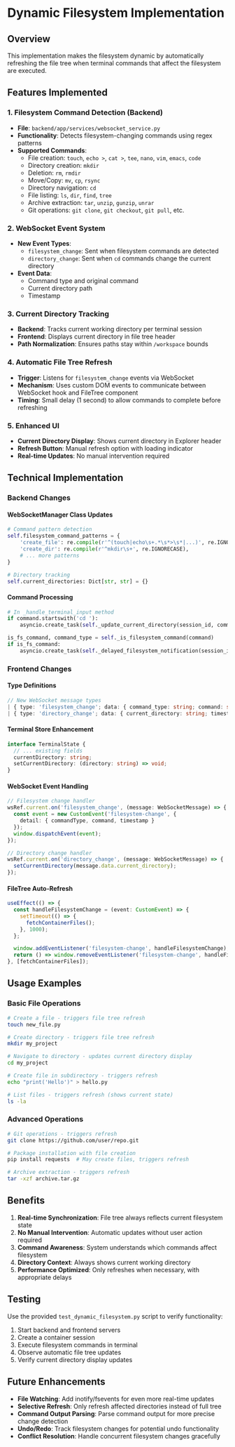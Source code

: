# Dynamic Filesystem Implementation

## Overview
This implementation makes the filesystem dynamic by automatically refreshing the file tree when terminal commands that affect the filesystem are executed.

## Features Implemented

### 1. Filesystem Command Detection (Backend)
- **File**: `backend/app/services/websocket_service.py`
- **Functionality**: Detects filesystem-changing commands using regex patterns
- **Supported Commands**:
  - File creation: `touch`, `echo >`, `cat >`, `tee`, `nano`, `vim`, `emacs`, `code`
  - Directory creation: `mkdir`
  - Deletion: `rm`, `rmdir`
  - Move/Copy: `mv`, `cp`, `rsync`
  - Directory navigation: `cd`
  - File listing: `ls`, `dir`, `find`, `tree`
  - Archive extraction: `tar`, `unzip`, `gunzip`, `unrar`
  - Git operations: `git clone`, `git checkout`, `git pull`, etc.

### 2. WebSocket Event System
- **New Event Types**:
  - `filesystem_change`: Sent when filesystem commands are detected
  - `directory_change`: Sent when `cd` commands change the current directory
- **Event Data**:
  - Command type and original command
  - Current directory path
  - Timestamp

### 3. Current Directory Tracking
- **Backend**: Tracks current working directory per terminal session
- **Frontend**: Displays current directory in file tree header
- **Path Normalization**: Ensures paths stay within `/workspace` bounds

### 4. Automatic File Tree Refresh
- **Trigger**: Listens for `filesystem_change` events via WebSocket
- **Mechanism**: Uses custom DOM events to communicate between WebSocket hook and FileTree component
- **Timing**: Small delay (1 second) to allow commands to complete before refreshing

### 5. Enhanced UI
- **Current Directory Display**: Shows current directory in Explorer header
- **Refresh Button**: Manual refresh option with loading indicator
- **Real-time Updates**: No manual intervention required

## Technical Implementation

### Backend Changes

#### WebSocketManager Class Updates
```python
# Command pattern detection
self.filesystem_command_patterns = {
    'create_file': re.compile(r'^(touch|echo\s+.*\s*>\s*|...)', re.IGNORECASE),
    'create_dir': re.compile(r'^mkdir\s+', re.IGNORECASE),
    # ... more patterns
}

# Directory tracking
self.current_directories: Dict[str, str] = {}
```

#### Command Processing
```python
# In _handle_terminal_input method
if command.startswith('cd '):
    asyncio.create_task(self._update_current_directory(session_id, command))

is_fs_command, command_type = self._is_filesystem_command(command)
if is_fs_command:
    asyncio.create_task(self._delayed_filesystem_notification(session_id, command_type, command))
```

### Frontend Changes

#### Type Definitions
```typescript
// New WebSocket message types
| { type: 'filesystem_change'; data: { command_type: string; command: string; timestamp: string } }
| { type: 'directory_change'; data: { current_directory: string; timestamp: string } }
```

#### Terminal Store Enhancement
```typescript
interface TerminalState {
  // ... existing fields
  currentDirectory: string;
  setCurrentDirectory: (directory: string) => void;
}
```

#### WebSocket Event Handling
```typescript
// Filesystem change handler
wsRef.current.on('filesystem_change', (message: WebSocketMessage) => {
  const event = new CustomEvent('filesystem-change', {
    detail: { commandType, command, timestamp }
  });
  window.dispatchEvent(event);
});

// Directory change handler  
wsRef.current.on('directory_change', (message: WebSocketMessage) => {
  setCurrentDirectory(message.data.current_directory);
});
```

#### FileTree Auto-Refresh
```typescript
useEffect(() => {
  const handleFilesystemChange = (event: CustomEvent) => {
    setTimeout(() => {
      fetchContainerFiles();
    }, 1000);
  };

  window.addEventListener('filesystem-change', handleFilesystemChange);
  return () => window.removeEventListener('filesystem-change', handleFilesystemChange);
}, [fetchContainerFiles]);
```

## Usage Examples

### Basic File Operations
```bash
# Create a file - triggers file tree refresh
touch new_file.py

# Create directory - triggers file tree refresh  
mkdir my_project

# Navigate to directory - updates current directory display
cd my_project

# Create file in subdirectory - triggers refresh
echo "print('Hello')" > hello.py

# List files - triggers refresh (shows current state)
ls -la
```

### Advanced Operations
```bash
# Git operations - triggers refresh
git clone https://github.com/user/repo.git

# Package installation with file creation
pip install requests  # May create files, triggers refresh

# Archive extraction - triggers refresh
tar -xzf archive.tar.gz
```

## Benefits

1. **Real-time Synchronization**: File tree always reflects current filesystem state
2. **No Manual Intervention**: Automatic updates without user action required
3. **Command Awareness**: System understands which commands affect filesystem
4. **Directory Context**: Always shows current working directory
5. **Performance Optimized**: Only refreshes when necessary, with appropriate delays

## Testing

Use the provided `test_dynamic_filesystem.py` script to verify functionality:

1. Start backend and frontend servers
2. Create a container session
3. Execute filesystem commands in terminal
4. Observe automatic file tree updates
5. Verify current directory display updates

## Future Enhancements

- **File Watching**: Add inotify/fsevents for even more real-time updates
- **Selective Refresh**: Only refresh affected directories instead of full tree
- **Command Output Parsing**: Parse command output for more precise change detection
- **Undo/Redo**: Track filesystem changes for potential undo functionality
- **Conflict Resolution**: Handle concurrent filesystem changes gracefully